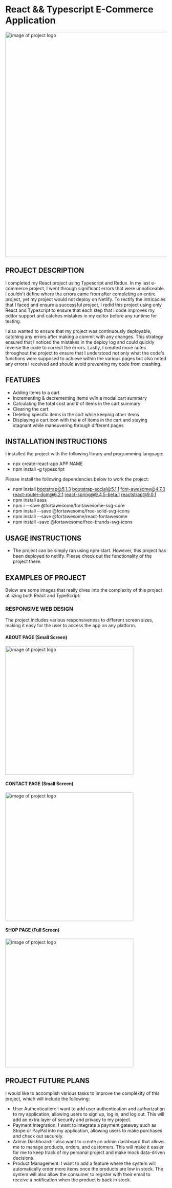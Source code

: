 # React && Typescript E-Commerce Application

<img src='public\img\brandlogo.png' alt='image of project logo' width='700px' />

## PROJECT DESCRIPTION 
I completed my React project using Typescript and Redux. In my last e-commerce project, I went through significant errors that were unnoticeable. I couldn't define where the errors came from after completing an entire project, yet my project would not deploy on Netlify. To rectify the intricacies that I faced and ensure a successful project, I redid this project using only React and Typescript to ensure that each step that I code improves my editor support and catches mistakes in my editor before any runtime for testing.

I also wanted to ensure that my project was continuously deployable, catching any errors after making a commit with any changes. This strategy ensured that I noticed the mistakes in the deploy log and could quickly reverse the code to correct the errors. Lastly, I created more notes throughout the project to ensure that I understood not only what the code's functions were supposed to achieve within the various pages but also noted any errors I received and should avoid preventing my code from crashing.

## FEATURES
- Adding items to a cart 
- Incrementing & decrementing items w/in a modal cart summary
- Calculating the total cost and # of items in the cart summary
- Clearing the cart
- Deleting specific items in the cart while keeping other items 
- Displaying a cart icon with the # of items in the cart and staying stagnant while maneuvering through different pages

## INSTALLATION INSTRUCTIONS
I installed the project with the following library and programming language:
- npx create-react-app APP NAME
- npm install -g typescript

Please install the following dependencies below to work the project:

- npm install bootstrap@5.1.3 bootstrap-social@5.1.1 font-awesome@4.7.0 react-router-dom@6.2.1 react-spring@9.4.5-beta.1 reactstrap@9.0.1
- npm install sass
- npm i --save @fortawesome/fontawesome-svg-core
- npm install --save @fortawesome/free-solid-svg-icons
- npm install --save @fortawesome/react-fontawesome
- npm install –save @fortawesome/free-brands-svg-icons

## USAGE INSTRUCTIONS
- The project can be simply ran using npm start. However, this project has been deployed to netlify. Please check out the functionality of the project there. 

## EXAMPLES OF PROJECT
Below are some images that really dives into the complexity of this project utilizing both React and TypeScript:

### RESPONSIVE WEB DESIGN
The project includes various responsiveness to different screen sizes, making it easy for the user to access the app on any platform. 

#### ABOUT PAGE (Small Screen)
<img src='public\img\screencapture-localhost-3000-about-2023-03-08-14_53_05.png' alt='image of project logo' width='400px' />

#### CONTACT PAGE (Small Screen)
<img src='public\img\screencapture-localhost-3000-contact-2023-03-08-14_57_22.png' alt='image of project logo' width='400px' />

#### SHOP PAGE (Full Screen)
<img src='public\img\screencapture-localhost-3000-shop-2023-03-08-15_09_10.png' alt='image of project logo' width='400px' />

## PROJECT FUTURE PLANS
I would like to accomplish various tasks to improve the complexity of this project, which will include the following:

- User Authentication: I want to add user authentication and authorization to my application, allowing users to sign up, log in, and log out. This will add an extra layer of security and privacy to my project.
- Payment Integration: I want to integrate a payment gateway such as Stripe or PayPal into my application, allowing users to make purchases and check out securely.
- Admin Dashboard: I also want to create an admin dashboard that allows me to manage products, orders, and customers. This will make it easier for me to keep track of my personal project and make mock data-driven decisions.
- Product Management: I want to add a feature where the system will automatically order more items once the products are low in stock. The system will also allow the consumer to register with their email to receive a notification when the product is back in stock.

